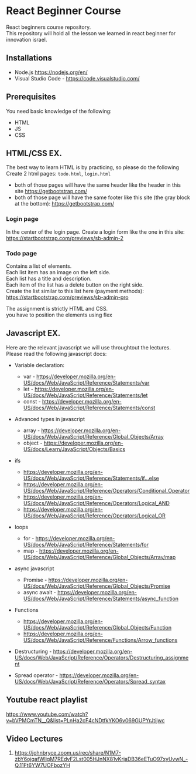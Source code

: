 # React Beginner Course

React beginners course repository.  
This repository will hold all the lesson we learned in react beginner for innovation israel.

## Installations

- Node.js https://nodejs.org/en/
- Visual Studio Code - https://code.visualstudio.com/

## Prerequisites

You need basic knowledge of the following:

- HTML
- JS
- CSS

## HTML/CSS EX.

The best way to learn HTML is by practicing, so please do the following  
Create 2 html pages: `todo.html`, `login.html`

- both of those pages will have the same header like the header in this site https://getbootstrap.com/
- both of those page will have the same footer like this site (the gray block at the bottom): https://getbootstrap.com/

### Login page

In the center of the login page.
Create a login form like the one in this site: https://startbootstrap.com/previews/sb-admin-2

### Todo page

Contains a list of elements.  
Each list item has an image on the left side.  
Each list has a title and description.  
Each item of the list has a delete button on the right side.  
Create the list similar to this list here (payment methods): https://startbootstrap.com/previews/sb-admin-pro


The assignment is strictly HTML and CSS.  
you have to position the elements using flex

## Javascript EX.

Here are the relevant javascript we will use throughtout the lectures.  
Please read the following javascript docs:

- Variable declaration: 
  - var - https://developer.mozilla.org/en-US/docs/Web/JavaScript/Reference/Statements/var
  - let - https://developer.mozilla.org/en-US/docs/Web/JavaScript/Reference/Statements/let
  - const - https://developer.mozilla.org/en-US/docs/Web/JavaScript/Reference/Statements/const
  
- Advanced types in javascript
  - array - https://developer.mozilla.org/en-US/docs/Web/JavaScript/Reference/Global_Objects/Array
  - object - https://developer.mozilla.org/en-US/docs/Learn/JavaScript/Objects/Basics

- ifs
  - https://developer.mozilla.org/en-US/docs/Web/JavaScript/Reference/Statements/if...else
  - https://developer.mozilla.org/en-US/docs/Web/JavaScript/Reference/Operators/Conditional_Operator
  - https://developer.mozilla.org/en-US/docs/Web/JavaScript/Reference/Operators/Logical_AND
  - https://developer.mozilla.org/en-US/docs/Web/JavaScript/Reference/Operators/Logical_OR
  
- loops
  - for - https://developer.mozilla.org/en-US/docs/Web/JavaScript/Reference/Statements/for
  - map - https://developer.mozilla.org/en-US/docs/Web/JavaScript/Reference/Global_Objects/Array/map
  
- async javascript
  - Promise - https://developer.mozilla.org/en-US/docs/Web/JavaScript/Reference/Global_Objects/Promise
  - async await - https://developer.mozilla.org/en-US/docs/Web/JavaScript/Reference/Statements/async_function

- Functions
  - https://developer.mozilla.org/en-US/docs/Web/JavaScript/Reference/Global_Objects/Function
  - https://developer.mozilla.org/en-US/docs/Web/JavaScript/Reference/Functions/Arrow_functions
  
- Destructuring - https://developer.mozilla.org/en-US/docs/Web/JavaScript/Reference/Operators/Destructuring_assignment

- Spread operator - https://developer.mozilla.org/en-US/docs/Web/JavaScript/Reference/Operators/Spread_syntax



## Youtube react playlist

https://www.youtube.com/watch?v=bVPMCmTN__Q&list=PLnHa2cF4cNDtfkYKO6v069GUPYrJtijwc


## Video Lectures

1. https://johnbryce.zoom.us/rec/share/N1M7-zbY6ojqafWligM7REdvF2Lst005HJnNX81vKrjaDB36eETuO97xyUvwN_-Q.11Ft6YW7UOFbozYH

